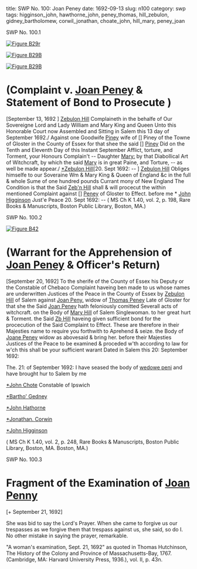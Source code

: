 title: SWP No. 100: Joan Peney
date: 1692-09-13
slug: n100
category: swp
tags: higginson_john, hawthorne_john, peney_thomas, hill_zebulon, gidney_bartholomew, corwil_jonathan, choate_john, hill_mary, peney_joan




<div markdown class="doc" id="n100.1">

<div class="doc_id">SWP No. 100.1</div>



<span markdown class="figure">[![Figure B29r](archives/BPL/gifs/B29A.gif)](archives/BPL/LARGE/B29A.jpg)</span>



<span markdown class="figure">[![Figure B29B](archives/BPL/gifs/B29B.gif)](archives/BPL/LARGE/B29B.jpg)</span>



<span markdown class="figure">[![Figure B29B](archives/BPL/gifs/B29B.gif)](archives/BPL/LARGE/B29B.jpg)</span>


# (Complaint v. [Joan Peney](/tag/peney_joan.html) & Statement of Bond to Prosecute )

 

[September 13, 1692 ] [Zebulon Hill](/tag/hill_zebulon.html) Complaineth in the behalfe of Our Sovereigne Lord and Lady William and Mary King and Queen Unto this Honorable Court now Assembled and Sitting in Salem this 13 day of September 1692./  Against one Goodwife [Piney](/tag/peney_joan.html) wife of [] Piney  of the Towne of Gloster in the County of Essex for that shee the said [] [Piney](/tag/peney_joan.html) Did on the Tenth and Eleventh Day of this Instant September Afflict, torture, and Torment, your Honours Complain't -- Daughter [Mary:](/tag/hill_mary.html) by that Diabollical Art of Witchcraft, by which the said [Mary](/tag/hill_mary.html) is in great Paine, and Torture, -- as well be made appear./
[*Zebulon Hill](/tag/hill_zebulon.html)[20. Sept 1692: -- ] [Zebulon Hill](/tag/hill_zebulon.html) Obliges himselfe to our Soveraine Wm & Mary King & Queen of England &c in the full & whole Sume of one hundred pounds Currant mony of New England The Condition is that the Said [Zeb'n Hill](/tag/hill_zebulon.html) shall & will procecut the within mentioned Complaint against [] [Peney](/tag/peney_joan.html) of Gloster to Effect. before me * [John Higginson](/tag/higginson_john.html) Just'e Peace 20. Sept 1692: --  ( MS Ch K 1.40, vol. 2, p. 198, Rare Books & Manuscripts, Boston Public Library, Boston, MA.)

</div>



<div markdown class="doc" id="n100.2">

<div class="doc_id">SWP No. 100.2</div>



<span markdown class="figure">[![Figure B42](archives/BPL/gifs/B42.gif)](archives/BPL/LARGE/B42.jpg)</span>


# (Warrant for the Apprehension of [Joan Peney](/tag/peney_joan.html) & Officer's Return)
[September 20, 1692] To the sherife of the County of Essex his Deputy or the Constable  of Chebaco 
Complaint haveing ben made to us whose names are underwritten Justices of the Peace in the County of Essex by [Zebulon Hill](/tag/hill_zebulon.html) of Salem against [Joan Peny.](/tag/peney_joan.html) widow of [Thomas Peney](/tag/peney_thomas.html) Late of Gloster for that she the Said [Joan Peney](/tag/peney_joan.html) hath feloniously comitted Severall acts of witchcraft. on the Body of [Mary Hill](/tag/hill_mary.html) of Salem Singlewoman. to her great hurt & Torment. the Said [Zb Hill](/tag/hill_zebulon.html) haveing given sufficient bond for the procecution of the Said Complaint to Effect. These are therefore in their Majesties name to require you forthwith to Aprehend & seize. the Body of [Joane Peney](/tag/peney_joan.html) widow as abovesaid & bring her. before their Majesties Justices of the Peace to be examined & proceded w'th according to law for w'ch this shall be your sufficient warant Dated in Salem this 20: September 1692: 

The. 21: of September 1692: I have seased the body of [wedowe peni](/tag/peney_joan.html) and have brought hur to Salem by me

[*John Chote](/tag/choate_john.html) Constable of Ipswich

[*Bartho' Gedney](/tag/gidney_bartholomew.html)

[*John Hathorne](/tag/hawthorne_john.html)

[*Jonathan. Corwin](/tag/corwil_jonathan.html)

[*John Higginson](/tag/higginson_john.html)

( MS Ch K 1.40, vol. 2, p. 248, Rare Books & Manuscripts, Boston Public Library, Boston, MA. Boston, MA.)


</div>



<div markdown class="doc" id="n100.3">

<div class="doc_id">SWP No. 100.3</div>


# Fragment of the Examination of [Joan Penny](/tag/peney_joan.html)

[+ September 21, 1692]

She was bid to say the Lord's Prayer. When she came to forgive us our trespasses as we forgive them that trespass against us, she said, so do I. No other mistake in saying the prayer, remarkable.

"A woman's examination, Sept. 21, 1692" as quoted in Thomas Hutchinson, The History of the Colony and Province of Massachusetts-Bay, 1767. (Cambridge, MA: Harvard University Press, 1936.), vol. II, p. 43n.


</div>

